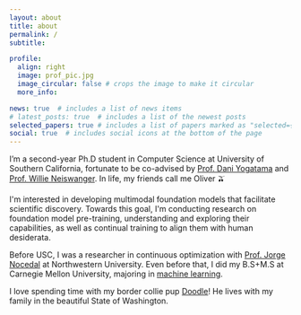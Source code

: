 ```yaml
---
layout: about
title: about
permalink: /
subtitle:

profile:
  align: right
  image: prof_pic.jpg
  image_circular: false # crops the image to make it circular
  more_info:

news: true  # includes a list of news items
# latest_posts: true  # includes a list of the newest posts
selected_papers: true # includes a list of papers marked as "selected={true}"
social: true  # includes social icons at the bottom of the page
---
```


I’m a second-year Ph.D student in Computer Science at University of Southern California, fortunate to be co-advised by [Prof. Dani Yogatama](https://dyogatama.github.io/) and [Prof. Willie Neiswanger](https://willieneis.github.io/). In life, my friends call me Oliver 🫒

I'm interested in developing multimodal foundation models that facilitate scientific discovery. Towards this goal, I'm conducting research on foundation model pre-training, understanding and exploring their capabilities, as well as continual training to align them with human desiderata.

Before USC, I was a researcher in continuous optimization with [Prof. Jorge Nocedal](https://jnocedal.github.io/) at Northwestern University. Even before that, I did my B.S+M.S at Carnegie Mellon University, majoring in [machine learning](https://www.ml.cmu.edu/academics/machine-learning-masters-curriculum.html).

I love spending time with my border collie pup [Doodle](https://www.instagram.com/doodleisnotadoodle/)! He lives with my family in the beautiful State of Washington. 